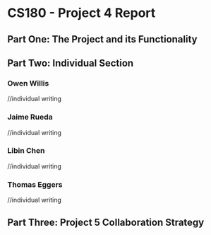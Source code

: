 # CS180 - Project 4 Report

## Part One: The Project and its Functionality


## Part Two: Individual Section

### Owen Willis
//individual writing

### Jaime Rueda
//individual writing

### Libin Chen
//individual writing

### Thomas Eggers
//individual writing


## Part Three: Project 5 Collaboration Strategy





